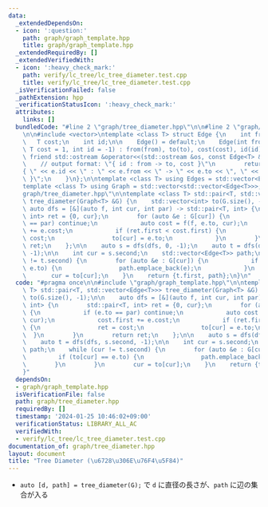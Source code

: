 ```yaml
---
data:
  _extendedDependsOn:
  - icon: ':question:'
    path: graph/graph_template.hpp
    title: graph/graph_template.hpp
  _extendedRequiredBy: []
  _extendedVerifiedWith:
  - icon: ':heavy_check_mark:'
    path: verify/lc_tree/lc_tree_diameter.test.cpp
    title: verify/lc_tree/lc_tree_diameter.test.cpp
  _isVerificationFailed: false
  _pathExtension: hpp
  _verificationStatusIcon: ':heavy_check_mark:'
  attributes:
    links: []
  bundledCode: "#line 2 \"graph/tree_diameter.hpp\"\n\n#line 2 \"graph/graph_template.hpp\"\
    \n\n#include <vector>\ntemplate <class T> struct Edge {\n    int from, to;\n \
    \   T cost;\n    int id;\n\n    Edge() = default;\n    Edge(int from, int to,\
    \ T cost = 1, int id = -1) : from(from), to(to), cost(cost), id(id) {}\n\n   \
    \ friend std::ostream &operator<<(std::ostream &os, const Edge<T> &e) {\n    \
    \    // output format: \"{ id : from -> to, cost }\"\n        return os << \"\
    { \" << e.id << \" : \" << e.from << \" -> \" << e.to << \", \" << e.cost << \"\
    \ }\";\n    }\n};\n\ntemplate <class T> using Edges = std::vector<Edge<T>>;\n\
    template <class T> using Graph = std::vector<std::vector<Edge<T>>>;\n#line 4 \"\
    graph/tree_diameter.hpp\"\n\ntemplate <class T> std::pair<T, std::vector<Edge<T>>>\
    \ tree_diameter(Graph<T> &G) {\n    std::vector<int> to(G.size(), -1);\n\n   \
    \ auto dfs = [&](auto f, int cur, int par) -> std::pair<T, int> {\n        std::pair<T,\
    \ int> ret = {0, cur};\n        for (auto &e : G[cur]) {\n            if (e.to\
    \ == par) continue;\n            auto cost = f(f, e.to, cur);\n            cost.first\
    \ += e.cost;\n            if (ret.first < cost.first) {\n                ret =\
    \ cost;\n                to[cur] = e.to;\n            }\n        }\n        return\
    \ ret;\n    };\n\n    auto s = dfs(dfs, 0, -1);\n    auto t = dfs(dfs, s.second,\
    \ -1);\n\n    int cur = s.second;\n    std::vector<Edge<T>> path;\n    while (cur\
    \ != t.second) {\n        for (auto &e : G[cur]) {\n            if (to[cur] ==\
    \ e.to) {\n                path.emplace_back(e);\n            }\n        }\n \
    \       cur = to[cur];\n    }\n    return {t.first, path};\n}\n"
  code: "#pragma once\n\n#include \"graph/graph_template.hpp\"\n\ntemplate <class\
    \ T> std::pair<T, std::vector<Edge<T>>> tree_diameter(Graph<T> &G) {\n    std::vector<int>\
    \ to(G.size(), -1);\n\n    auto dfs = [&](auto f, int cur, int par) -> std::pair<T,\
    \ int> {\n        std::pair<T, int> ret = {0, cur};\n        for (auto &e : G[cur])\
    \ {\n            if (e.to == par) continue;\n            auto cost = f(f, e.to,\
    \ cur);\n            cost.first += e.cost;\n            if (ret.first < cost.first)\
    \ {\n                ret = cost;\n                to[cur] = e.to;\n          \
    \  }\n        }\n        return ret;\n    };\n\n    auto s = dfs(dfs, 0, -1);\n\
    \    auto t = dfs(dfs, s.second, -1);\n\n    int cur = s.second;\n    std::vector<Edge<T>>\
    \ path;\n    while (cur != t.second) {\n        for (auto &e : G[cur]) {\n   \
    \         if (to[cur] == e.to) {\n                path.emplace_back(e);\n    \
    \        }\n        }\n        cur = to[cur];\n    }\n    return {t.first, path};\n\
    }"
  dependsOn:
  - graph/graph_template.hpp
  isVerificationFile: false
  path: graph/tree_diameter.hpp
  requiredBy: []
  timestamp: '2024-01-25 10:46:02+09:00'
  verificationStatus: LIBRARY_ALL_AC
  verifiedWith:
  - verify/lc_tree/lc_tree_diameter.test.cpp
documentation_of: graph/tree_diameter.hpp
layout: document
title: "Tree Diameter (\u6728\u306E\u76F4\u5F84)"
---
```


- `auto [d, path] = tree_diameter(G);` で `d` に直径の長さが、`path` に辺の集合が入る
